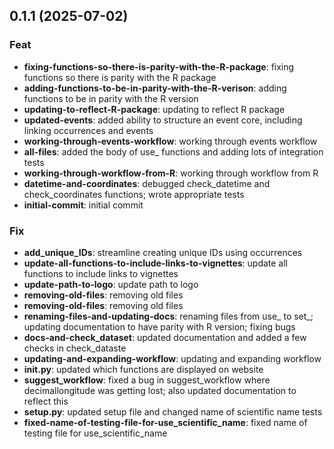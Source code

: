 ## 0.1.1 (2025-07-02)

### Feat

- **fixing-functions-so-there-is-parity-with-the-R-package**: fixing functions so there is parity with the R package
- **adding-functions-to-be-in-parity-with-the-R-verison**: adding functions to be in parity with the R version
- **updating-to-reflect-R-package**: updating to reflect R package
- **updated-events**: added ability to structure an event core, including linking occurrences and events
- **working-through-events-workflow**: working through events workflow
- **all-files**: added the body of use_ functions and adding lots of integration tests
- **working-through-workflow-from-R**: working through workflow from R
- **datetime-and-coordinates**: debugged check_datetime and check_coordinates functions; wrote appropriate tests
- **initial-commit**: initial commit

### Fix

- **add_unique_IDs**: streamline creating unique IDs using occurrences
- **update-all-functions-to-include-links-to-vignettes**: update all functions to include links to vignettes
- **update-path-to-logo**: update path to logo
- **removing-old-files**: removing old files
- **removing-old-files**: removing old files
- **renaming-files-and-updating-docs**: renaming files from use_ to set_; updating documentation to have parity with R version; fixing bugs
- **docs-and-check_dataset**: updated documentation and added a few checks in check_dataste
- **updating-and-expanding-workflow**: updating and expanding workflow
- **__init__.py**: updated which functions are displayed on website
- **suggest_workflow**: fixed a bug in suggest_workflow where decimallongitude was getting lost; also updated documentation to reflect this
- **setup.py**: updated setup file and changed name of scientific name tests
- **fixed-name-of-testing-file-for-use_scientific_name**: fixed name of testing file for use_scientific_name
